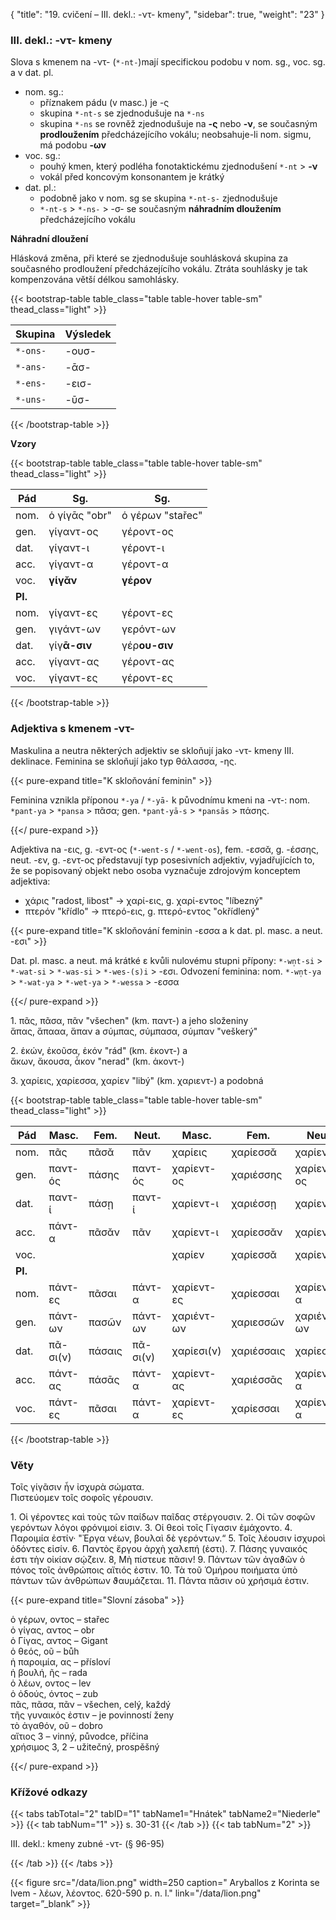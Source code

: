 {
    "title": "19. cvičení – III. dekl.: -ντ- kmeny",
    "sidebar": true,
    "weight": "23"
}

### III. dekl.: -ντ- kmeny

Slova s kmenem na  -ντ- (`*-nt-`)mají specifickou podobu v nom. sg., voc. sg. a v dat. pl. 

- nom. sg.:
  - příznakem pádu (v masc.) je -ς
  - skupina `*-nt-s` se zjednodušuje na `*-ns`
  - skupina `*-ns` se rovněž zjednodušuje na **-ς** nebo **-ν**, se současným **prodloužením** předcházejícího vokálu; neobsahuje-li nom. sigmu, má podobu **-ων** 
- voc. sg.:
  - pouhý kmen, který podléha fonotaktickému zjednodušení `*-nt` > **-ν**
  - vokál před koncovým konsonantem je krátký 
- dat. pl.:
  - podobně jako v nom. sg se skupina `*-nt-s-` zjednodušuje
  - `*-nt-s` > `*-ns-` > -σ- se současným **náhradním dloužením** předcházejícího vokálu

**Náhradní dloužení**

Hlásková změna, při které se zjednodušuje souhlásková skupina za současného prodloužení předcházejícího vokálu. Ztráta souhlásky je tak kompenzována větší délkou samohlásky. 

{{< bootstrap-table table_class="table table-hover table-sm" thead_class="light" >}}

| Skupina  | Výsledek |
| -------- | -------- |
| `*-ons-` | -ουσ-    |
| `*-ans-` | -ᾱσ-     |
| `*-ens-` | -εισ-    |
| `*-uns-` | -ῡσ-     |

{{< /bootstrap-table >}}

**Vzory**

{{< bootstrap-table table_class="table table-hover table-sm" thead_class="light" >}}

| Pád     | Sg.           | Sg.              |
| ------- | ------------- | ---------------- |
| nom.    | ὁ γίγᾱς "obr" | ὁ γέρων "stařec" |
| gen.    | γίγαντ-ος     | γέροντ-ος        |
| dat.    | γίγαντ-ι      | γέροντ-ι         |
| acc.    | γίγαντ-α      | γέροντ-α         |
| voc.    | **γίγᾰν**     | **γέρον**        |
| **Pl.** |               |                  |
| nom.    | γίγαντ-ες     | γέροντ-ες        |
| gen.    | γιγάντ-ων     | γερόντ-ων        |
| dat.    | γίγ**ᾱ-σιν**  | γέρ**ου-σιν**    |
| acc.    | γίγαντ-ας     | γέροντ-ας        |
| voc.    | γίγαντ-ες     | γέροντ-ες        |

{{< /bootstrap-table >}}



### Adjektiva s kmenem -ντ-

Maskulina a neutra některých adjektiv se skloňují jako -ντ- kmeny III. deklinace. Feminina se skloňují jako typ θάλασσα, -ης. 

{{< pure-expand title="K skloňování feminin" >}}      

Feminina vznikla příponou `*-ya` / `*-yā-` k původnímu kmeni na -ντ-: nom. `*pant-ya` > `*pansa` > πᾶσα; gen. `*pant-yā-s` > `*pansās` > πάσης.

{{</ pure-expand >}}

Adjektiva na -εις, g. -εντ-ος (`*-went-s` / `*-went-os`), fem. -εσσᾰ, g. -έσσης, neut. -εν, g. -εντ-ος  představují typ posesivních adjektiv, vyjadřujících to, že se popisovaný objekt nebo osoba vyznačuje zdrojovým konceptem adjektiva:

- χάρις "radost, libost" → χαρί-εις, g. χαρί-εντος "líbezný"
- πτερόν "křídlo" → πτερό-εις, g. πτερό-εντος "okřídlený"

{{< pure-expand title="K skloňování feminin -εσσα a k dat. pl. masc. a neut. -εσι" >}}      

Dat. pl. masc. a neut. má krátké ε kvůli nulovému stupni přípony: `*-wn̩t-si` > `*-wat-si` > `*-was-si` > `*-wes-(s)i` > -εσι. Odvození feminina: nom. `*-wn̩t-ya` > `*-wat-ya` > `*-wet-ya` > `*-wessa` > -εσσα 

{{</ pure-expand >}} 

1\. πᾶς, πᾶσα, πᾶν "všechen" (km. παντ-) a jeho složeniny  
ἅπας, ἅπααα, ἅπαν a σύμπας, σύμπασα, σύμπαν "veškerý"

2\. ἑκών, ἑκοῦσα, ἑκόν "rád" (km. ἑκοντ-) a  
ἄκων, ἄκουσα, ἆκον "nerad" (km. ἀκοντ-)

3\. χαρίεις, χαρίεσσα, χαρίεν "libý" (km. χαριεντ-) a podobná

{{< bootstrap-table table_class="table table-hover table-sm" thead_class="light" >}}

| Pád     | Masc.    | Fem.   | Neut.    | Masc.      | Fem.       | Neut.      |
| ------- | -------- | ------ | -------- | ---------- | ---------- | ---------- |
| nom.    | πᾶς      | πᾶσᾰ   | πᾶν      | χαρίεις    | χαρίεσσᾰ   | χαρίεν     |
| gen.    | παντ-ός  | πάσης  | παντ-ός  | χαρίεντ-ος | χαριέσσης  | χαρίεντ-ος |
| dat.    | παντ-ί   | πάσῃ   | παντ-ί   | χαρίεντ-ι  | χαριέσσῃ   | χαρίεντ-ι  |
| acc.    | πάντ-α   | πᾶσᾰν  | πᾶν      | χαρίεντ-ι  | χαρίεσσᾰν  | χαρίεν     |
| voc.    |          |        |          | χαρίεν     | χαρίεσσᾰ   | χαρίεν     |
| **Pl.** |          |        |          |            |            |            |
| nom.    | πάντ-ες  | πᾶσαι  | πάντ-α   | χαρίεντ-ες | χαρίεσσαι  | χαρίεντ-α  |
| gen.    | πάντ-ων  | πασῶν  | πάντ-ων  | χαριέντ-ων | χαριεσσῶν  | χαριέντ-ων |
| dat.    | πᾶ-σι(ν) | πάσαις | πᾶ-σι(ν) | χαρίεσι(ν) | χαριέσσαις | χαρίεσι(ν) |
| acc.    | πάντ-ας  | πάσᾱς  | πάντ-α   | χαρίεντ-ας | χαριέσσᾱς  | χαρίεντ-α  |
| voc.    | πάντ-ες  | πᾶσαι  | πάντ-α   | χαρίεντ-ες | χαρίεσσαι  | χαρίεντ-α  |

{{< /bootstrap-table >}}



### Věty 

Τοῖς γίγᾶσιν ἦν ἰσχυρὰ σώματα.  
Πιστεύομεν τοῖς σοφοῖς γέρουσιν.

1\. Οἱ γέροντες καὶ τοὺς τῶν παίδων παῖδας στέργουσιν. 2. Οἱ τῶν σοφῶν γερόντων λόγοι φρόνιμοί εἰσιν. 3. Οἱ θεοὶ τοῖς Γίγασιν ἐμάχοντο. 4. Παροιμία ἐστίν· "Ἐργα νέων, βουλαὶ δὲ γερόντων.“ 5. Τοῖς λέουσιν ἰσχυροὶ ὀδόντες εἰσίν. 6. Παντὸς ἔργου ἀρχὴ χαλεπή (ἐστι). 7. Πάσης γυναικός ἐστι τὴν οἰκίαν σῴζειν. 8, Μὴ πίστευε πᾶσιν! 9. Πάντων τῶν ἀγαϑῶν ὁ πόνος τοῖς ἀνθρώποις αἴτιός ἐστιν. 10. Τὰ τοῦ Ὁμήρου ποιήματα ὑπὸ πάντων τῶν ἀνθρώπων ϑαυμάζεται. 11. Πάντα πᾶσιν
οὐ χρήσιμά ἐστιν.

{{< pure-expand title="Slovní zásoba" >}}      

ὁ γέρων, οντος – stařec   
ὁ γίγας, αντος – obr  
ὁ Γίγας, αντος – Gigant   
ὁ θεός, οῦ – bůh  
ἡ παροιμία, ας – přísloví  
ἡ βουλή, ῆς – rada  
ὁ λέων, οντος – lev  
ὁ ὀδούς, όντος – zub  
πᾶς, πᾶσα, πᾶν – všechen, celý, každý   
τῆς γυναικός ἐστιν – je povinností ženy   
τὸ ἀγαθόν, οῦ – dobro  
αἴτιος 3 – vinný, původce, příčina   
χρήσιμος 3, 2 – užitečný, prospěšný   

{{</ pure-expand >}}



### Křížové odkazy

{{< tabs tabTotal="2" tabID="1" tabName1="Hnátek" tabName2="Niederle" >}}
{{< tab tabNum="1" >}}
s. 30-31
{{< /tab >}}
{{< tab tabNum="2" >}}

III. dekl.: kmeny zubné -ντ- (§ 96-95) 

{{< /tab >}}
{{< /tabs >}}

{{< figure src="/data/lion.png" width=250 caption=" Aryballos z Korinta se lvem - λέων, λέοντος. 620-590 p. n. l." link="/data/lion.png" target=”_blank” >}}